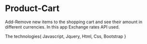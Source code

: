 # Product-Cart

Add-Remove new items to the shopping cart and see their amount in different currencies.
In this app Exchange rates API used.

The technologies{ Javascript, Jquery, Html, Css, Bootstrap }
